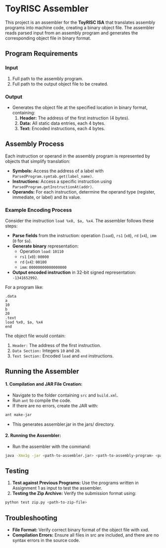 # ToyRISC Assembler

This project is an assembler for the **ToyRISC ISA** that translates assembly programs into machine code, creating a binary object file. The assembler reads parsed input from an assembly program and generates the corresponding object file in binary format.

## Program Requirements

### Input
1. Full path to the assembly program.
2. Full path to the output object file to be created.

### Output
- Generates the object file at the specified location in binary format, containing:
  1. **Header:** The address of the first instruction (4 bytes).
  2. **Data:** All static data entries, each 4 bytes.
  3. **Text:** Encoded instructions, each 4 bytes.

## Assembly Process

Each instruction or operand in the assembly program is represented by objects that simplify translation:
- **Symbols:** Access the address of a label with `ParsedProgram.symtab.get(label_name)`.
- **Instructions:** Access a specific instruction using `ParsedProgram.getInstructionAt(addr)`.
- **Operands:** For each instruction, determine the operand type (register, immediate, or label) and its value.

### Example Encoding Process
Consider the instruction `load %x0, $a, %x4`. The assembler follows these steps:
- **Parse fields** from the instruction: operation (`load`), `rs1` (`x0`), `rd` (`x4`), `imm` (`0` for `$a`).
- **Generate binary** representation:
  - Operation `load`: `10110`
  - `rs1` (`x0`): `00000`
  - `rd` (`x4`): `00100`
  - `imm`: `00000000000000000`
- **Output encoded instruction** in 32-bit signed representation: `-1341652992`.

For a program like:
```assembly
.data
a
10
b
20
.text
load %x0, $a, %x4
end
```
The object file would contain:
1. `Header:` The address of the first instruction.
2. `Data Section:` Integers `10` and `20`.
3. `Text Section:` Encoded `load` and `end` instructions.

## Running the Assembler
#### 1. Compilation and JAR File Creation:
- Navigate to the folder containing `src` and `build.xml`.
- Run `ant` to compile the code.
- If there are no errors, create the JAR with:
```bash
ant make-jar
```
- This generates assembler.jar in the jars/ directory.

#### 2. Running the Assembler:
- Run the assembler with the command:

```bash
java -Xmx1g -jar <path-to-assembler.jar> <path-to-assembly-program> <path-to-object-file>
```
## Testing
1. **Test against Previous Programs:** Use the programs written in Assignment 1 as input to test the assembler.
2. **Testing the Zip Archive:** Verify the submission format using:
```bash
python test zip.py <path-to-zip-file>
```
## Troubleshooting
- **File Format:** Verify correct binary format of the object file with xxd.
- **Compilation Errors:** Ensure all files in src are included, and there are no syntax errors in the source code.
